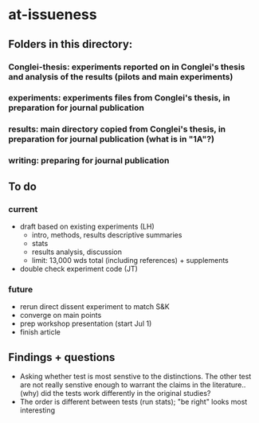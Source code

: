 # at-issueness

## Folders in this directory:
### Conglei-thesis: experiments reported on in Conglei's thesis and analysis of the results (pilots and main experiments)
### experiments: experiments files from Conglei's thesis, in preparation for journal publication
### results: main directory copied from Conglei's thesis, in preparation for journal publication (what is in "1A"?)
### writing: preparing for journal publication

## To do
### current
- draft based on existing experiments (LH)
  - intro, methods, results descriptive summaries
  - stats
  - results analysis, discussion
  - limit: 13,000 wds total (including references) + supplements
- double check experiment code (JT)

### future
- rerun direct dissent experiment to match S&K
- converge on main points
- prep workshop presentation (start Jul 1)
- finish article

## Findings + questions
- Asking whether test is most senstive to the distinctions. The other test are not really senstive enough to warrant the claims in the literature.. (why) did the tests work differently in the original studies?
- The order is different between tests (run stats); "be right" looks most interesting
